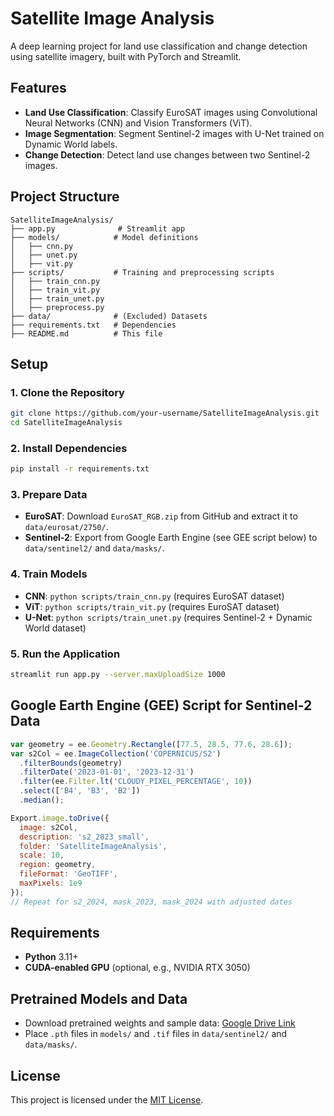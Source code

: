 # Satellite Image Analysis

A deep learning project for land use classification and change detection using satellite imagery, built with PyTorch and Streamlit.

## Features
- **Land Use Classification**: Classify EuroSAT images using Convolutional Neural Networks (CNN) and Vision Transformers (ViT).
- **Image Segmentation**: Segment Sentinel-2 images with U-Net trained on Dynamic World labels.
- **Change Detection**: Detect land use changes between two Sentinel-2 images.

## Project Structure
```
SatelliteImageAnalysis/
├── app.py              # Streamlit app
├── models/            # Model definitions
│   ├── cnn.py
│   ├── unet.py
│   ├── vit.py
├── scripts/           # Training and preprocessing scripts
│   ├── train_cnn.py
│   ├── train_vit.py
│   ├── train_unet.py
│   ├── preprocess.py
├── data/              # (Excluded) Datasets
├── requirements.txt   # Dependencies
├── README.md          # This file
```

## Setup
### 1. Clone the Repository
```bash
git clone https://github.com/your-username/SatelliteImageAnalysis.git
cd SatelliteImageAnalysis
```

### 2. Install Dependencies
```bash
pip install -r requirements.txt
```

### 3. Prepare Data
- **EuroSAT**: Download `EuroSAT_RGB.zip` from GitHub and extract it to `data/eurosat/2750/`.
- **Sentinel-2**: Export from Google Earth Engine (see GEE script below) to `data/sentinel2/` and `data/masks/`.

### 4. Train Models
- **CNN**: `python scripts/train_cnn.py` (requires EuroSAT dataset)
- **ViT**: `python scripts/train_vit.py` (requires EuroSAT dataset)
- **U-Net**: `python scripts/train_unet.py` (requires Sentinel-2 + Dynamic World dataset)

### 5. Run the Application
```bash
streamlit run app.py --server.maxUploadSize 1000
```

## Google Earth Engine (GEE) Script for Sentinel-2 Data
```javascript
var geometry = ee.Geometry.Rectangle([77.5, 28.5, 77.6, 28.6]);
var s2Col = ee.ImageCollection('COPERNICUS/S2')
  .filterBounds(geometry)
  .filterDate('2023-01-01', '2023-12-31')
  .filter(ee.Filter.lt('CLOUDY_PIXEL_PERCENTAGE', 10))
  .select(['B4', 'B3', 'B2'])
  .median();

Export.image.toDrive({
  image: s2Col,
  description: 's2_2023_small',
  folder: 'SatelliteImageAnalysis',
  scale: 10,
  region: geometry,
  fileFormat: 'GeoTIFF',
  maxPixels: 1e9
});
// Repeat for s2_2024, mask_2023, mask_2024 with adjusted dates
```

## Requirements
- **Python** 3.11+
- **CUDA-enabled GPU** (optional, e.g., NVIDIA RTX 3050)

## Pretrained Models and Data
- Download pretrained weights and sample data: [Google Drive Link](https://drive.google.com/drive/folders/1zw_rt1pNaZr88nadJNLg4Wvun5ceXjvr?usp=drive_link)
- Place `.pth` files in `models/` and `.tif` files in `data/sentinel2/` and `data/masks/`.

## License
This project is licensed under the [MIT License](LICENSE).

